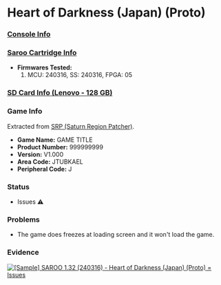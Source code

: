 # Heart of Darkness (Japan) (Proto)

### [Console Info](../../../../../Info/Consoles/VA13/README.md)

### [Saroo Cartridge Info](../../../../../Info/Cartridges/RetroGameParadiseStore/1.32F/README.md)

- <b>Firmwares Tested:</b>
  1. MCU: 240316, SS: 240316, FPGA: 05

### [SD Card Info (Lenovo - 128 GB)](../../../../../Info/SdCards/Lenovo/128GB/fat32/README.md)

### Game Info

Extracted from [SRP (Saturn Region Patcher)](https://segaxtreme.net/resources/saturn-region-patcher.81/download).

- <b>Game Name:</b> GAME TITLE
- <b>Product Number:</b> 999999999
- <b>Version:</b> V1.000
- <b>Area Code:</b> JTUBKAEL
- <b>Peripheral Code:</b> J

### Status

- Issues :warning:

### Problems

- The game does freezes at loading screen and it won't load the game.

### Evidence

[![[Sample] SAROO 1.32 (240316) - Heart of Darkness (Japan) (Proto) = Issues](https://img.youtube.com/vi/Pf0PGkGJmOA/0.jpg)](https://www.youtube.com/watch?v=Pf0PGkGJmOA)
